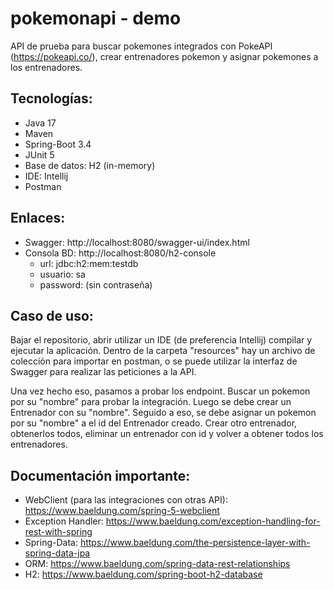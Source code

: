 # pokemonapi - demo
API de prueba para buscar pokemones integrados con PokeAPI (https://pokeapi.co/), crear entrenadores pokemon y asignar pokemones a los entrenadores.

## Tecnologías:

- Java 17
- Maven
- Spring-Boot 3.4
- JUnit 5
- Base de datos: H2 (in-memory)
- IDE: Intellij
- Postman

## Enlaces:

- Swagger: http://localhost:8080/swagger-ui/index.html
- Consola BD: http://localhost:8080/h2-console
  - url: jdbc:h2:mem:testdb
  - usuario: sa
  - password: (sin contraseña)

## Caso de uso:

Bajar el repositorio, abrir utilizar un IDE (de preferencia Intellij) compilar y ejecutar la aplicación. Dentro de la carpeta "resources" hay un archivo de colección para importar en postman, o se puede utilizar la interfaz de Swagger para realizar las peticiones a la API.

Una vez hecho eso, pasamos a probar los endpoint. Buscar un pokemon por su "nombre" para probar la integración. Luego se debe crear un Entrenador con su "nombre". Seguido a eso, se debe asignar un pokemon por su "nombre" a el id del Entrenador creado. Crear otro entrenador, obtenerlos todos, eliminar un entrenador con id y volver a obtener todos los entrenadores.

## Documentación importante:

- WebClient (para las integraciones con otras API): https://www.baeldung.com/spring-5-webclient
- Exception Handler: https://www.baeldung.com/exception-handling-for-rest-with-spring
- Spring-Data: https://www.baeldung.com/the-persistence-layer-with-spring-data-jpa
- ORM: https://www.baeldung.com/spring-data-rest-relationships
- H2: https://www.baeldung.com/spring-boot-h2-database
